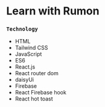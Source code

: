 # Learn with Rumon

### `Technology`

* HTML
* Tailwind CSS
* JavaScript
* ES6
* React.js
* React router dom
* daisyUi
* Firebase
* React Firebase hook
* React hot toast
